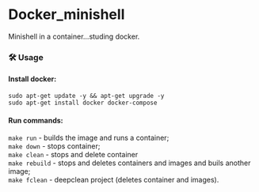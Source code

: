 # Docker_minishell
Minishell in a container...studing docker. 

### 🛠️ Usage

#### Install docker:
```sudo apt-get update -y && apt-get upgrade -y``` <br>
```sudo apt-get install docker docker-compose```

#### Run commands:<br>
```make run``` - builds the image and runs a container;<br>
```make down``` - stops container;<br>
```make clean``` - stops and delete container<br>
```make rebuild``` - stops and deletes containers and images and buils another image;<br>
```make fclean``` - deepclean project (deletes container and images).


